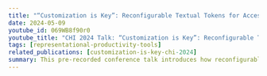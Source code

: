 ```yaml
---
title: "“Customization is Key”: Reconfigurable Textual Tokens for Accessible Data Visualizations"
date: 2024-05-09
youtube_id: 069WB8f90r0
youtube_title: "CHI 2024 Talk: “Customization is Key”: Reconfigurable Textual Tokens for Accessible Data Visualizations"
tags: [representational-productivity-tools]
related_publications: [customization-is-key-chi-2024]
summary: This pre-recorded conference talk introduces how reconfigurable text-to-speech description tokens enable screen reader users to customise their reading experience during data exploration. .
---
```

